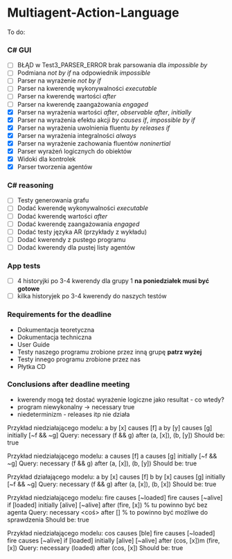 ﻿# Multiagent-Action-Language
To do:

### C# GUI ###
- [ ] BŁĄD w Test3_PARSER_ERROR brak parsowania dla *impossible by*
- [ ] Podmiana *not by if* na odpowiednik *impossible*
- [ ] Parser na wyrażenie *not by if*
- [ ] Parser na kwerendę wykonywalności *executable*
- [ ] Parser na kwerendę wartości *after*
- [ ] Parser na kwerendę zaangażowania *engaged*
- [x] Parser na wyrażenia wartości *after*, *observable after*, *initially*
- [x] Parser na wyrażenia efektu akcji *by causes if*, *impossible by if*
- [x] Parser na wyrażenia uwolnienia fluentu *by releases if*
- [x] Parser na wyrażenia integralności *always*
- [x] Parser na wyrażenie zachowania fluentów *noninertial*
- [x] Parser wyrażeń logicznych do obiektów
- [x] Widoki dla kontrolek
- [x] Parser tworzenia agentów

### C# reasoning ###
- [ ] Testy generowania grafu
- [ ] Dodać kwerendę wykonywalności *executable*
- [ ] Dodać kwerendę wartości *after*
- [ ] Dodać kwerendę zaangażowania *engaged*
- [ ] Dodać testy języka AR (przykłady z wykładu)
- [ ] Dodać kwerendy z pustego programu
- [ ] Dodać kwerendy dla pustej listy agentów

### App tests ###
- [ ] 4 historyjki po 3-4 kwerendy dla grupy 1 **na poniedziałek musi być gotowe**
- [ ] kilka historyjek po 3-4 kwerendy do naszych testów

### Requirements for the deadline ###
- Dokumentacja teoretyczna
- Dokumentacja techniczna
- User Guide
- Testy naszego programu zrobione przez inną grupę **patrz wyżej**
- Testy innego programu zrobione przez nas
- Płytka CD

### Conclusions after deadline meeting ###
- kwerendy mogą też dostać wyrażenie logiczne jako resultat - co wtedy?
- program niewykonalny -> necessary true
- niedeterminizm - releases itp nie działa


Przykład niedziałającego modelu:
a by [x] causes [f]
a by [y] causes [g]
initially [~f && ~g]
Query:
necessary (f && g) after  (a, [x]), (b, [y])
Should be: true


Przykład niedziałającego modelu:
a causes [f]
a causes [g]
initially [~f && ~g]
Query:
necessary (f && g) after  (a, [x]), (b, [y])
Should be: true


Przykład działającego modelu:
a by [x] causes [f]
b by [x] causes [g]
initially [~f && ~g]
Query:
necessary (f && g) after  (a, [x]), (b, [x])
Should be: true


Przykład niedziałającego modelu:
fire causes [~loaded]
fire causes [~alive] if [loaded]
initially [alive]
[~alive] after (fire, [x]) % tu powinno być bez agenta
Query:
necessary <coś> after [] % to powinno być możliwe do sprawdzenia
Should be: true


Przykład niedziałającego modelu:
cos causes [ble]
fire causes [~loaded]
fire causes [~alive] if [loaded]
initially [alive]
[~alive] after (cos, [x])m (fire, [x])
Query:
necessary (loaded) after (cos, [x])
Should be: true
